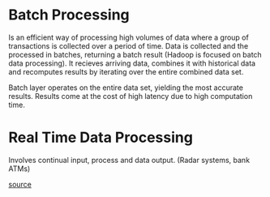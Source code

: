# Batch Processing
Is an efficient way of processing high volumes of data where a group of transactions is collected over a period of time. Data is collected and the processed in batches, returning a batch result (Hadoop is focused on batch data processing). It recieves arriving data, combines it with historical data and recomputes results by iterating over the entire combined data set.

Batch layer operates on the entire data set, yielding the most accurate results. Results come at the cost of high latency due to high computation time.

# Real Time Data Processing
Involves continual input, process and data output. (Radar systems, bank ATMs)

[source](http://www.datasciencecentral.com/profiles/blogs/batch-vs-real-time-data-processing)
